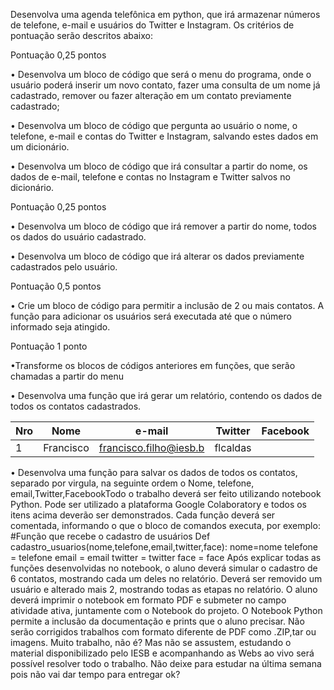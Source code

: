 Desenvolva uma agenda telefônica em python, que irá armazenar números de
telefone, e-mail e usuários do Twitter e Instagram. Os critérios de pontuação serão
descritos abaixo:

Pontuação 0,25 pontos

• Desenvolva um bloco de código que será o menu do programa, onde o
usuário poderá inserir um novo contato, fazer uma consulta de um nome já
cadastrado, remover ou fazer alteração em um contato previamente
cadastrado;

• Desenvolva um bloco de código que pergunta ao usuário o nome, o telefone,
e-mail e contas do Twitter e Instagram, salvando estes dados em um
dicionário.

• Desenvolva um bloco de código que irá consultar a partir do nome, os dados
de e-mail, telefone e contas no Instagram e Twitter salvos no dicionário.

Pontuação 0,25 pontos

• Desenvolva um bloco de código que irá remover a partir do nome, todos os
dados do usuário cadastrado.

• Desenvolva um bloco de código que irá alterar os dados previamente
cadastrados pelo usuário.

Pontuação 0,5 pontos

• Crie um bloco de código para permitir a inclusão de 2 ou mais contatos. A
função para adicionar os usuários será executada até que o número
informado seja atingido.

Pontuação 1 ponto

•Transforme os blocos de códigos anteriores em funções, que serão
chamadas a partir do menu

• Desenvolva uma função que irá gerar um relatório, contendo os dados de
todos os contatos cadastrados.


| Nro | Nome | e-mail |Twitter| Facebook|
|-----| --- |--------|----|----|
| 1   | Francisco | francisco.filho@iesb.b| flcaldas |

•
Desenvolva uma função para salvar os dados de todos os contatos, separado
por virgula, na seguinte ordem
o Nome, telefone, email,Twitter,FacebookTodo o trabalho deverá ser feito utilizando notebook Python. Pode ser utilizado a
plataforma Google Colaboratory e todos os itens acima deverão ser demonstrados.
Cada função deverá ser comentada, informando o que o bloco de comandos
executa, por exemplo:
#Função que recebe o cadastro de usuários
Def cadastro_usuarios(nome,telefone,email,twitter,face):
nome=nome
telefone = telefone
email = email
twitter = twitter
face = face
Após explicar todas as funções desenvolvidas no notebook, o aluno deverá simular o cadastro de 6 contatos, mostrando 
cada um deles no relatório. Deverá ser
removido um usuário e alterado mais 2, mostrando todas as etapas no relatório.
O aluno deverá imprimir o notebook em formato PDF e submeter no campo
atividade ativa, juntamente com o Notebook do projeto. O Notebook Python
permite a inclusão da documentação e prints que o aluno precisar.
Não serão corrigidos trabalhos com formato diferente de PDF como .ZIP,tar ou
imagens.
Muito trabalho, não é? Mas não se assustem, estudando o material disponibilizado
pelo IESB e acompanhando as Webs ao vivo será possível resolver todo o trabalho.
Não deixe para estudar na última semana pois não vai dar tempo para entregar ok?